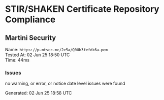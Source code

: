 # STIR/SHAKEN Certificate Repository Compliance

## Martini Security

Name: `https://p.mtsec.me/2e5a/Q0Ub3fefdk6a.pem`\
Tested At: 02 Jun 25 18:50 UTC\
Time: 44ms

### Issues

no warning, or error, or notice date level issues were found

Generated: 02 Jun 25 18:58 UTC